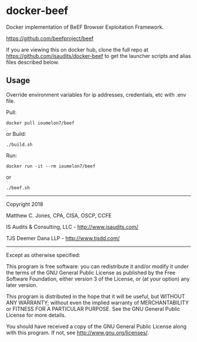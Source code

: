 # docker-beef

Docker implementation of BeEF Browser Exploitation Framework.

https://github.com/beefproject/beef

If you are viewing this on docker hub, clone the full repo at https://github.com/isaudits/docker-beef
to get the launcher scripts and alias files described below.

## Usage
Override environment variables for ip addresses, credentials, etc with .env file.

Pull:

    docker pull ioumelon7/beef

or Build:

    ./build.sh
    
Run:

    docker run -it --rm ioumelon7/beef
    
or
    
    ./beef.sh


--------------------------------------------------------------------------------

Copyright 2018

Matthew C. Jones, CPA, CISA, OSCP, CCFE

IS Audits & Consulting, LLC - <http://www.isaudits.com/>

TJS Deemer Dana LLP - <http://www.tjsdd.com/>

--------------------------------------------------------------------------------

Except as otherwise specified:

This program is free software: you can redistribute it and/or modify it under
the terms of the GNU General Public License as published by the Free Software
Foundation, either version 3 of the License, or (at your option) any later
version.

This program is distributed in the hope that it will be useful, but WITHOUT ANY
WARRANTY; without even the implied warranty of MERCHANTABILITY or FITNESS FOR A
PARTICULAR PURPOSE. See the GNU General Public License for more details.

You should have received a copy of the GNU General Public License along with
this program. If not, see <http://www.gnu.org/licenses/>.